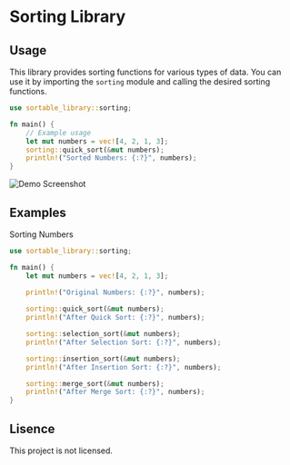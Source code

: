 # Sorting Library

## Usage

This library provides sorting functions for various types of data. You can use it by importing the `sorting` module and calling the desired sorting functions.

```rust
use sortable_library::sorting;

fn main() {
    // Example usage
    let mut numbers = vec![4, 2, 1, 3];
    sorting::quick_sort(&mut numbers);
    println!("Sorted Numbers: {:?}", numbers);
}
```

![Demo Screenshot](./Screenshot(56))

## Examples
Sorting Numbers
```rust
use sortable_library::sorting;

fn main() {
    let mut numbers = vec![4, 2, 1, 3];
    
    println!("Original Numbers: {:?}", numbers);

    sorting::quick_sort(&mut numbers);
    println!("After Quick Sort: {:?}", numbers);

    sorting::selection_sort(&mut numbers);
    println!("After Selection Sort: {:?}", numbers);

    sorting::insertion_sort(&mut numbers);
    println!("After Insertion Sort: {:?}", numbers);

    sorting::merge_sort(&mut numbers);
    println!("After Merge Sort: {:?}", numbers);
}
```

## Lisence

This project is not licensed.



